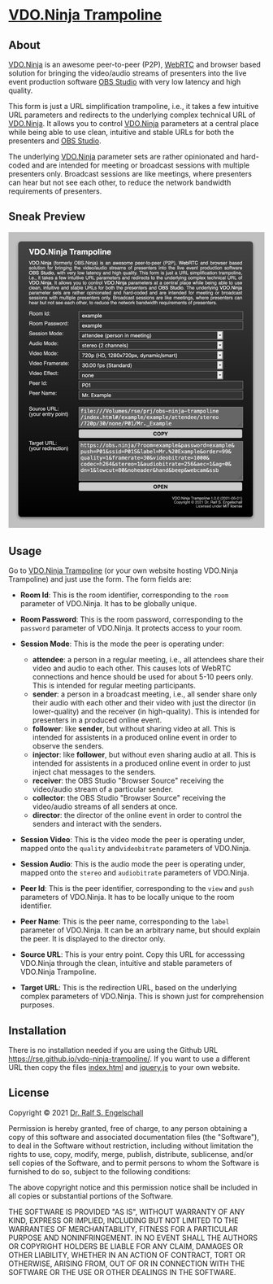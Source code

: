 
[VDO.Ninja Trampoline](https://rse.github.io/vdo-ninja-trampoline/)
===================================================================

About
-----

[VDO.Ninja](https://obs.ninja) is an awesome peer-to-peer (P2P),
[WebRTC](https://webrtc.org/) and browser based solution for bringing
the video/audio streams of presenters into the live event production
software [OBS Studio](https://obsproject.com) with very low latency and
high quality.

This form is just a URL simplification trampoline, i.e., it takes a
few intuitive URL parameters and redirects to the underlying complex
technical URL of [VDO.Ninja](https://obs.ninja). It allows you to
control [VDO.Ninja](https://obs.ninja) parameters at a central place
while being able to use clean, intuitive and stable URLs for both the
presenters and [OBS Studio](https://obsproject.com).

The underlying [VDO.Ninja](https://obs.ninja) parameter sets are rather
opinionated and hard-coded and are intended for meeting or broadcast
sessions with multiple presenters only. Broadcast sessions are like
meetings, where presenters can hear but not see each other, to reduce
the network bandwidth requirements of presenters.

Sneak Preview
-------------

![VDO.Ninja Trampoline](screenshot.png)

Usage
-----

Go to [VDO.Ninja Trampoline](https://rse.github.io/vdo-ninja-trampoline/)
(or your own website hosting VDO.Ninja Trampoline) and just use the form.
The form fields are:

- **Room Id**:
  This is the room identifier, corresponding to the `room` parameter of
  VDO.Ninja. It has to be globally unique.

- **Room Password**:
  This is the room password, corresponding to the `password` parameter of
  VDO.Ninja. It protects access to your room.

- **Session Mode**:
  This is the mode the peer is operating under:
  - **attendee**:
    a person in a regular meeting, i.e., all attendees share their video
    and audio to each other. This causes lots of WebRTC connections and
    hence should be used for about 5-10 peers only. This is intended for
    regular meeting participants.
  - **sender**:
    a person in a broadcast meeting, i.e., all sender share only their
    audio with each other and their video with just the director (in
    lower-quality) and the receiver (in high-quality). This is intended
    for presenters in a produced online event.
  - **follower**:
    like **sender**, but without sharing video at all. This is intended
    for assistents in a produced online event in order to observe the
    senders.
  - **injector**:
    like **follower**, but without even sharing audio at all. This is
    intended for assistents in a produced online event in order to just
    inject chat messages to the senders.
  - **receiver**:
    the OBS Studio "Browser Source" receiving the video/audio stream
    of a particular sender.
  - **collector**:
    the OBS Studio "Browser Source" receiving the video/audio streams
    of all senders at once.
  - **director**:
    the director of the online event in order to control
    the senders and interact with the senders.

- **Session Video**:
  This is the video mode the peer is operating under, mapped onto the
  `quality` and`videobitrate` parameters of VDO.Ninja.

- **Session Audio**:
  This is the audio mode the peer is operating under, mapped onto the
  `stereo` and `audiobitrate` parameters of VDO.Ninja.

- **Peer Id**:
  This is the peer identifier, corresponding to the `view` and `push`
  parameters of VDO.Ninja. It has to be locally unique to the room identifier.

- **Peer Name**:
  This is the peer name, corresponding to the `label` parameter of
  VDO.Ninja. It can be an arbitrary name, but should explain the peer.
  It is displayed to the director only.

- **Source URL**:
  This is your entry point.
  Copy this URL for accesssing VDO.Ninja through the clean, intuitive
  and stable parameters of VDO.Ninja Trampoline.

- **Target URL**:
  This is the redirection URL, based on the underlying complex parameters
  of VDO.Ninja. This is shown just for comprehension purposes.

Installation
------------

There is no installation needed if you are using the Github URL
https://rse.github.io/vdo-ninja-trampoline/. If you want to
use a different URL then copy the files [index.html](index.html)
and [jquery.js](jquery.js) to your own website.

License
-------

Copyright &copy; 2021 [Dr. Ralf S. Engelschall](http://engelschall.com/)

Permission is hereby granted, free of charge, to any person obtaining
a copy of this software and associated documentation files (the
"Software"), to deal in the Software without restriction, including
without limitation the rights to use, copy, modify, merge, publish,
distribute, sublicense, and/or sell copies of the Software, and to
permit persons to whom the Software is furnished to do so, subject to
the following conditions:

The above copyright notice and this permission notice shall be included
in all copies or substantial portions of the Software.

THE SOFTWARE IS PROVIDED "AS IS", WITHOUT WARRANTY OF ANY KIND,
EXPRESS OR IMPLIED, INCLUDING BUT NOT LIMITED TO THE WARRANTIES OF
MERCHANTABILITY, FITNESS FOR A PARTICULAR PURPOSE AND NONINFRINGEMENT.
IN NO EVENT SHALL THE AUTHORS OR COPYRIGHT HOLDERS BE LIABLE FOR ANY
CLAIM, DAMAGES OR OTHER LIABILITY, WHETHER IN AN ACTION OF CONTRACT,
TORT OR OTHERWISE, ARISING FROM, OUT OF OR IN CONNECTION WITH THE
SOFTWARE OR THE USE OR OTHER DEALINGS IN THE SOFTWARE.

